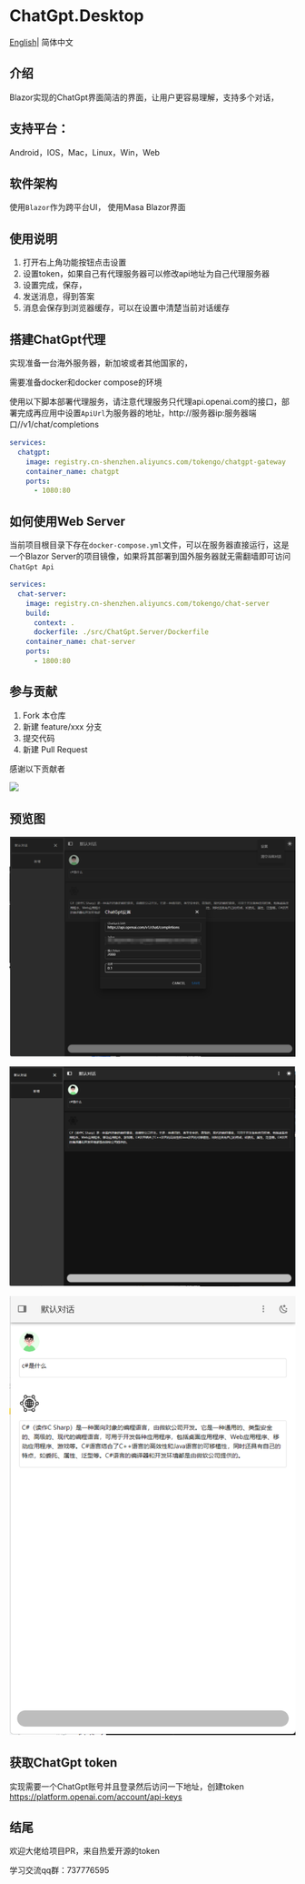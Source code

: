 # ChatGpt.Desktop

[English](./README.md)| 简体中文

## 介绍
Blazor实现的ChatGpt界面简洁的界面，让用户更容易理解，支持多个对话，

## 支持平台：

Android，IOS，Mac，Linux，Win，Web

## 软件架构
使用`Blazor`作为跨平台UI，
使用Masa Blazor界面

## 使用说明

1.  打开右上角功能按钮点击设置
1.  设置token，如果自己有代理服务器可以修改api地址为自己代理服务器
1.  设置完成，保存，
1.  发送消息，得到答案
1.  消息会保存到浏览器缓存，可以在设置中清楚当前对话缓存

## 搭建ChatGpt代理

实现准备一台海外服务器，新加坡或者其他国家的，

需要准备docker和docker compose的环境

使用以下脚本部署代理服务，请注意代理服务只代理api.openai.com的接口，部署完成再应用中设置`ApiUrl`为服务器的地址，http://服务器ip:服务器端口//v1/chat/completions

```yml
services:
  chatgpt:
    image: registry.cn-shenzhen.aliyuncs.com/tokengo/chatgpt-gateway
    container_name: chatgpt
    ports:
      - 1080:80
```

## 如何使用Web Server

当前项目根目录下存在`docker-compose.yml`文件，可以在服务器直接运行，这是一个Blazor Server的项目镜像，如果将其部署到国外服务器就无需翻墙即可访问`ChatGpt Api`

```yaml
services:
  chat-server:
    image: registry.cn-shenzhen.aliyuncs.com/tokengo/chat-server
    build:
      context: .
      dockerfile: ./src/ChatGpt.Server/Dockerfile
    container_name: chat-server
    ports:
      - 1800:80
```

## 参与贡献

1.  Fork 本仓库
2.  新建 feature/xxx 分支
3.  提交代码
4.  新建 Pull Request

感谢以下贡献者

<a href="https://github.com/239573049/ChatGpt.Desktop/graphs/contributors">
  <img src="https://contrib.rocks/image?repo=239573049/ChatGpt.Desktop" />
</a>

## 预览图

![img](./img/setting.png)

![img](./img/home.png)

![img](./img/home1.png)

## 获取ChatGpt token

实现需要一个ChatGpt账号并且登录然后访问一下地址，创建token
https://platform.openai.com/account/api-keys


## 结尾

欢迎大佬给项目PR，来自热爱开源的token

学习交流qq群：737776595

